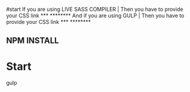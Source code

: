 #start 
If you are using LIVE SASS COMPILER | Then you have to provide your CSS link *** <link rel="stylesheet" href="./sass/style.css" ></link>********
And if you are using GULP | Then you have to provide your CSS link *** <link rel="stylesheet" href="./css/style.css" ></link>********

## NPM INSTALL 
# Start 
gulp 

